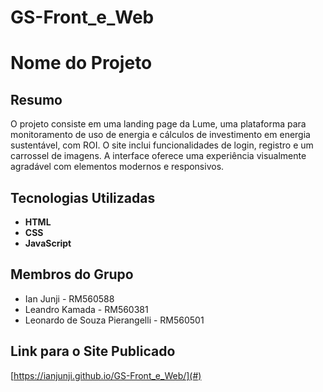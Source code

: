 # GS-Front_e_Web
 
# Nome do Projeto

## Resumo

O projeto consiste em uma landing page da Lume, uma plataforma para monitoramento de uso de energia e cálculos de investimento em energia sustentável, com ROI. O site inclui funcionalidades de login, registro e um carrossel de imagens. A interface oferece uma experiência visualmente agradável com elementos modernos e responsivos.

## Tecnologias Utilizadas

- **HTML**
- **CSS**
- **JavaScript**

## Membros do Grupo

- Ian Junji - RM560588
- Leandro Kamada - RM560381 
- Leonardo de Souza Pierangelli - RM560501

## Link para o Site Publicado

[https://ianjunji.github.io/GS-Front_e_Web/](#)